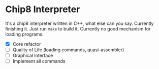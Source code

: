 # Chip8 Interpreter

It's a chip8 interpreter written in C++, what else can you say. Currently finishing it.
Just run `make` to build it. Currently no good mechanism for loading programs.

- [X] Core refactor
- [ ] Quality of Life (loading commands, quasi-assembler)
- [ ] Graphical Interface
- [ ] Implement all commands
